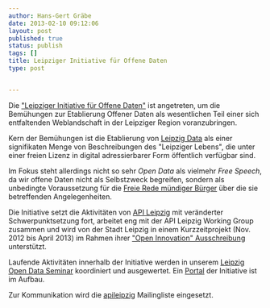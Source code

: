 ```yaml
---
author: Hans-Gert Gräbe
date: 2013-02-10 09:12:06
layout: post
published: true
status: publish
tags: []
title: Leipziger Initiative für Offene Daten
type: post


---
```


Die ["Leipziger Initiative für Offene Daten"](http://leipzig-netz.de/index.php5/LD.LOD) ist angetreten, um die Bemühungen zur Etablierung Offener Daten als wesentlichen Teil einer sich entfaltenden Weblandschaft in der Leipziger Region voranzubringen.

Kern der Bemühungen ist die Etablierung von [Leipzig Data](http://leipzig-netz.de/index.php5/LD.LeipzigData) als einer signifikaten Menge von Beschreibungen des "Leipziger Lebens", die unter einer freien Lizenz in digital adressierbarer Form öffentlich verfügbar sind.

Im Fokus steht allerdings nicht so sehr _Open Data_ als vielmehr _Free Speech_, da wir offene Daten nicht als Selbstzweck begreifen, sondern als unbedingte Voraussetzung für die [Freie Rede mündiger Bürger](http://leipzig-netz.de/index.php5/LD.LeipzigData#Vision) über die sie betreffenden Angelegenheiten.

Die Initiative setzt die Aktivitäten von [API Leipzig](http://leipzig-netz.de/index.php5/LD.API-Leipzig) mit veränderter Schwerpunktsetzung fort, arbeitet eng mit der API Leipzig Working Group zusammen und wird von der Stadt Leipzig in einem Kurzzeitprojekt (Nov. 2012 bis April 2013) im Rahmen ihrer ["Open Innovation" Ausschreibung](http://leipzig-netz.de/index.php5/LD.OpenInnovation-12) unterstützt.

Laufende Aktivitäten innerhalb der Initiative werden in unserem [Leipzig Open Data Seminar](http://leipzig-netz.de/index.php5/LD.Seminar) koordiniert und ausgewertet. Ein [Portal](http://www.leipzig-data.de/) der Initiative ist im Aufbau.

Zur Kommunikation wird die [apileipzig](https://groups.google.com/forum/#%21forum/apileipzig) Mailingliste eingesetzt.

 